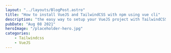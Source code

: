 ```yaml
---
layout: "../layouts/BlogPost.astro"
title: "How to install VueJS and TailwindCSS with npm using vue cli"
description: "the easy way to setup your VueJS project with TailwindCSS."
pubDate: "Aug 08 2021"
heroImage: "/placeholder-hero.jpg"
categories: 
    - Tailwindcss
    - VueJS
---
```


